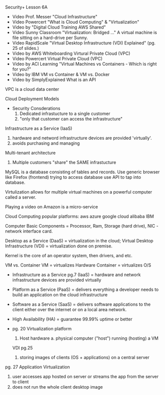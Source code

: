 Security+ Lesson 6A

- Video Prof. Messer "Cloud Infrastructure"
- Video Powercert "What is Cloud Computing" & "Virtualization"
- Video by "Digital Cloud Training AWS Shared"
- Video Sunny Classroom "Virtualization: Bridged ..." A virtual machine is file sitting on a hard-drive per Sunny.
- Video RapidScale "Virtual Desktop Infrastructure (VDI) Explained" (pg. 25 of slides.)
- Video by AWS Whiteboarding Virtural Private Cloud (VPC)
- Video Powercert Virtual Private Cloud (VPC)
- Video by ACI Learning "Virtual Machines vs Containers - Which is right for you?"
- Video by IBM VM vs Container & VM vs. Docker
- Video by SimplyExplained What is an API 

VPC is a cloud data center

Cloud Deployment Models
- Security Consderations
  1. Dedicated infrastucture to a single customer
  2. "only that customer can access the infrastructure"

Infrastructure as a Service (IaaS)
1. hardware and netword infrastructure devices are provided 'virtually'.
2. avoids purchasing and managing

Multi-tenant architecture
1. Multiple customers "share" the SAME infrastucture

MySQL is a database consisting of tables and records. Use generic browser like Firefox (frontend) trying to access database use API to tap into database.

Virtulization allows for multiple virtual machines on a powerful computer called a server.

Playing a video on Amazon is a micro-service

Cloud Computing popular platforms:
aws
azure
google cloud
alibaba
IBM

Computer Basic Components = Processor, Ram, Storage (hard drive), NIC - network interface card.

Desktop as a Service (DaaS) = virtualization in the cloud; Virtual Desktop Infrastructure (VDI) = virtualization done on premise.

Kernel is the core of an operator system, then drivers, and etc.

VM vs. Container
VM = virtualizes Hardware
Container = virtualizes O/S

- Infrastructure as a Service pg.7 (IaaS) = hardware and network infrastructure devices are provided virtually
- Platform as a Service (PaaS) = delivers everything a developer needs to build an application on the cloud infrastructure
- Software as a Service (SaaS) = delivers software applications to the client either over the internet or on a local area network.

- High Availability (HA) = guarantee 99.99% uptime or better

- pg. 20 Virtualization platform
  1. Host hardware
     a. physical computer ("host") running (hosting) a VM

  VDI pg.25
  1. storing images of clients (OS + applications) on a central server

pg. 27 Application Virtualization
1. user accesses app hosted on server or streams the app from the server to client
2. does not run the whole client desktop image
